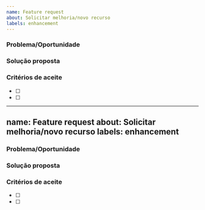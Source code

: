 ```yaml
---
name: Feature request
about: Solicitar melhoria/novo recurso
labels: enhancement
---
```


### Problema/Oportunidade

### Solução proposta

### Critérios de aceite
- [ ] 
- [ ] 

---
name: Feature request
about: Solicitar melhoria/novo recurso
labels: enhancement
---

### Problema/Oportunidade

### Solução proposta

### Critérios de aceite
- [ ] 
- [ ] 


